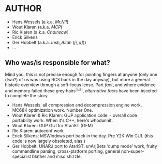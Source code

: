 # AUTHOR <EMAIL>

- Hans Wessels (a.k.a. *Mr.Ni!*)
- Wout Klaren (a.k.a. *MCP*)
- Ric Klaren (a.k.a. *Chainsaw*)
- Erick Silkens
- Ger Hobbelt (a.k.a. *Insh_Allah* (*[i_a]*))
- ...

## Who was/is responsible for what?

Mind you, this is not precise enough for pointing fingers at anyone (only one (two?) of us was using RCS back in the day anyway), but more a general historic overview through a soft-focus lense. Part *fact*, and where evidence and memory failed these grey hairs<sup>\[i_a\]</sup>, *alternative facts* have been injected to complete the story.
  
- Hans Wessels: all compression and decompression engine work. MC68K optimization work. Number One.
- Wout Klaren & Ric Klaren: GUP application code + overall code portability work. When it's C++, here's whodunnit.
- Wout Klaren: GUP GUI for AtariST (GEM)
- Ric Klaren: autoconf work
- Erick Silkens: MSWindows port back in the day. Pre Y2K Win GUI. (this code is now largely obsoleted, alas.)
- Ger Hobbelt: UNARJ port to AtariST. unArjBeta 'dump mode' work, fruity commandline parsing, cross-platform porting, general non-super-specialist blather and misc shizzle.
